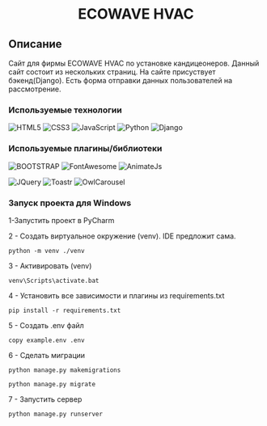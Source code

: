<h1 align="center">ECOWAVE HVAC</h1>

## Описание
Сайт для фирмы ECOWAVE HVAC по установке кандицеонеров. 
Данный сайт состоит из нескольких страниц. На сайте присуствует бэкенд(Django).
Есть форма отправки данных пользователей на рассмотрение.

### Используемые технологии
![HTML5](https://img.shields.io/badge/-HTML5-black?style=flat-square&logo=html5&logoColor=html)
![CSS3](https://img.shields.io/badge/-CSS3-black?style=flat-square&logo=css3&logoColor=css3)
![JavaScript](https://img.shields.io/badge/-JavaScript-black?style=flat-square&logo=javascript)
![Python](https://img.shields.io/badge/-Python-black?style=flat-square&logo=python)
![Django](https://img.shields.io/badge/-Django-black?style=flat-square&logo=django)

### Используемые плагины/библиотеки
![BOOTSTRAP](https://img.shields.io/badge/-BOOTSTRAP-black?style=flat-square&logo=bootstrap&logoColor=bootstrap)
![FontAwesome](https://img.shields.io/badge/-FontAwesome-black?style=flat-square&logo=fontawesome&logoColor=fontawesome)
![AnimateJs](https://img.shields.io/badge/-AnimateJS-black?style=flat-square&logo=animatejs&logoColor=animatejs)

![JQuery](https://img.shields.io/badge/-JQuery-black?style=flat-square&logo=jquery&logoColor=jquery)
![Toastr](https://img.shields.io/badge/-Toastr-black?style=flat-square&logo=toastr&logoColor=toastr)
![OwlCarousel](https://img.shields.io/badge/-OwlCarousel-black?style=flat-square&logo=owlcarousel&logoColor=owlcarousel)

### Запуск проекта для Windows

1-Запустить проект в PyCharm

2 - Создать виртуальное окружение (venv). IDE предложит сама. 
```
python -m venv ./venv
```
3 - Активировать (venv)
```
venv\Scripts\activate.bat
```
4 - Установить все зависимости и плагины из requirements.txt
```
pip install -r requirements.txt
```
5 - Создать .env файл
```
copy example.env .env
```
6 - Сделать миграции
```
python manage.py makemigrations
```
```
python manage.py migrate
```

7 - Запустить сервер
```
python manage.py runserver
```